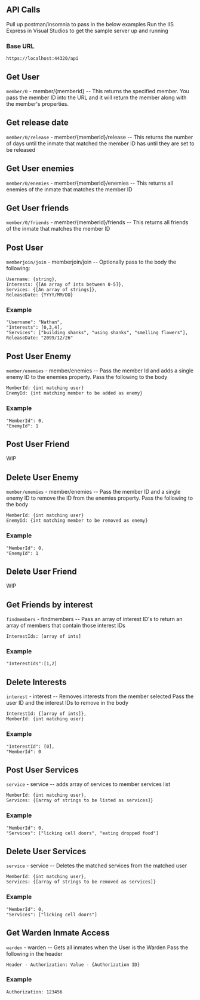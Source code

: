 ## API Calls
Pull up postman/insomnia to pass in the below examples
Run the IIS Express in Visual Studios to get the sample server up and running

### Base URL
`https://localhost:44320/api`

## Get User
`member/0` - member/{memberid} --
This returns the specified member. You pass the member ID into the URL and it will return the member along with the member's properties.

## Get release date
`member/0/release` - member/{memberId}/release --
This returns the number of days until the inmate that matched the member ID has until they are set to be released

## Get User enemies
`member/0/enemies` - member/{memberId}/enemies --
This returns all enemies of the inmate that matches the member ID

## Get User friends
`member/0/friends` - member/{memberId}/friends --
This returns all friends of the inmate that matches the member ID

## Post User
`memberjoin/join` - memberjoin/join --
Optionally pass to the body the following:
```
Username: {string},
Interests: {[An array of ints between 0-5]},
Services: {[An array of strings]},
ReleaseDate: {YYYY/MM/DD}
```
### Example 
```
"Username": "Nathan",
"Interests": [0,3,4],
"Services": ["building shanks", "using shanks", "smelling flowers"],
ReleaseDate: "2099/12/26"
```

## Post User Enemy
`member/enemies` - member/enemies --
Pass the member Id and adds a single enemy ID to the enemies property. Pass the following to the body
```
MemberId: {int matching user}
EnemyId: {int matching member to be added as enemy}
```
### Example
```
"MemberId": 0,
"EnemyId": 1
```

## Post User Friend
WIP

## Delete User Enemy
`member/enemies` - member/enemies --
Pass the member ID and a single enemy ID to remove the ID from the enemies property. Pass the following to the body
```
MemberId: {int matching user}
EnemyId: {int matching member to be removed as enemy}
```
### Example
```
"MemberId": 0,
"EnemyId": 1
```

## Delete User Friend
WIP

## Get Friends by interest
`findmembers` - findmembers --
Pass an array of interest ID's to return an array of members that contain those interest IDs
```
InterestIds: [array of ints]
```
### Example
```
"InterestIds":[1,2]
```

## Delete Interests
`interest` - interest --
Removes interests from the member selected
Pass the user ID and the interest IDs to remove in the body
```
InterestId: {[array of ints]},
MemberId: {int matching user}
```
### Example
```
"InterestId": [0],
"MemberId": 0
```

## Post User Services
`service` - service --
adds array of services to member services list
```
MemberId: {int matching user},
Services: {[array of strings to be listed as services]}
```
### Example
```
"MemberId": 0,
"Services": ["licking cell doors", "eating dropped food"]
```

## Delete User Services
`service` - service --
Deletes the matched services from the matched user
```
MemberId: {int matching user},
Services: {[array of strings to be removed as services]}
```
### Example
```
"MemberId": 0,
"Services": ["licking cell doors"]
```

## Get Warden Inmate Access
`warden` - warden --
Gets all inmates when the User is the Warden
Pass the following in the header
```
Header - Authorization: Value - {Authorization ID}
```
### Example
```
Authorization: 123456
```

